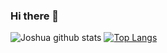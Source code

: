 ### Hi there 👋





![Joshua github stats](https://github-readme-stats.vercel.app/api?username=yoyogold-a11&show_icons=true&theme=ayu-mirage)
[![Top Langs](https://github-readme-stats.vercel.app/api/top-langs/?username=yoyogold-a11&layout=compact&theme=ayu-mirage)](https://github.com/anuraghazra/github-readme-stats)
